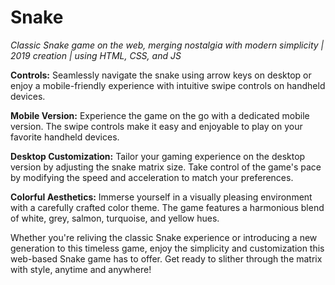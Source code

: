 # Snake
*Classic Snake game on the web, merging nostalgia with modern simplicity | 2019 creation | using HTML, CSS, and JS*

**Controls:**
Seamlessly navigate the snake using arrow keys on desktop or enjoy a mobile-friendly experience with intuitive swipe controls on handheld devices.

**Mobile Version:**
Experience the game on the go with a dedicated mobile version. The swipe controls make it easy and enjoyable to play on your favorite handheld devices.

**Desktop Customization:**
Tailor your gaming experience on the desktop version by adjusting the snake matrix size. Take control of the game's pace by modifying the speed and acceleration to match your preferences.

**Colorful Aesthetics:**
Immerse yourself in a visually pleasing environment with a carefully crafted color theme. The game features a harmonious blend of white, grey, salmon, turquoise, and yellow hues.

Whether you're reliving the classic Snake experience or introducing a new generation to this timeless game, enjoy the simplicity and customization this web-based Snake game has to offer. Get ready to slither through the matrix with style, anytime and anywhere!
